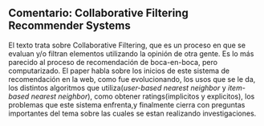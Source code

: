 ## Comentario: Collaborative Filtering Recommender Systems

El texto trata sobre Collaborative Filtering, que es un proceso en que se evaluan y/o filtran elementos utilizando la opinión de otra gente. Es lo más parecido al proceso de recomendación de boca-en-boca, pero computarizado. El paper habla sobre los inicios de este sistema de recomendación en la web, como fue evolucionando, los usos que se le da, los distintos algoritmos que utiliza(*user-based nearest neighbor* y *item-based nearest neighbor*), como obtener ratings(implicitos y explicitos), los problemas que este sistema enfrenta,y finalmente cierra con preguntas importantes del tema sobre las cuales se estan realizando investigaciones.

